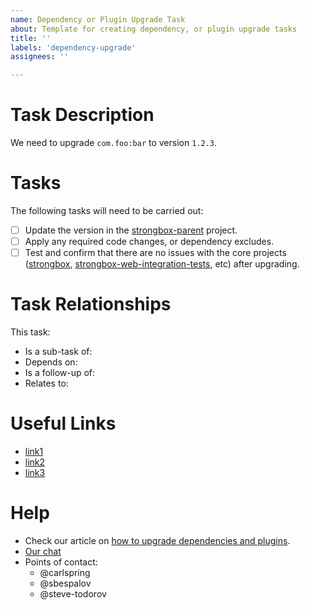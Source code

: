 ```yaml
---
name: Dependency or Plugin Upgrade Task
about: Template for creating dependency, or plugin upgrade tasks
title: ''
labels: 'dependency-upgrade'
assignees: ''

---
```


# Task Description

We need to upgrade `com.foo:bar` to version `1.2.3`.

# Tasks

The following tasks will need to be carried out:
* [ ] Update the version in the [strongbox-parent] project.
* [ ] Apply any required code changes, or dependency excludes.
* [ ] Test and confirm that there are no issues with the core projects ([strongbox], [strongbox-web-integration-tests], etc) after upgrading.

# Task Relationships

This task:
* Is a sub-task of: 
* Depends on: 
* Is a follow-up of: 
* Relates to:

# Useful Links

* [link1]()
* [link2]()
* [link3]()

# Help

* Check our article on [how to upgrade dependencies and plugins].
* [Our chat](https://chat.carlspring.org/)
* Points of contact:
  * @carlspring
  * @sbespalov
  * @steve-todorov

[strongbox]: https://github.com/strongbox/strongbox/
[strongbox-parent]: https://github.com/strongbox/strongbox-parent/
[strongbox-web-integration-tests]: https://github.com/strongbox/strongbox-web-integration-tests/
[how to upgrade dependencies and plugins]: https://strongbox.github.io/developer-guide/upgrading-dependencies-and-plugins.html
